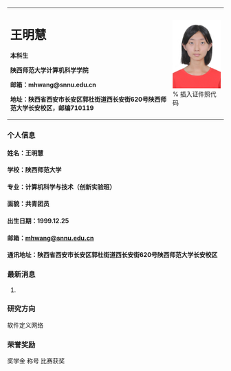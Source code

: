 <table border="0">
  <tr>
    <td width="75%">
      <h1>王明慧</h1>
      <p><b>本科生</b></p>
      <p><b>陕西师范大学计算机科学学院</b></p>
      <p><b>邮箱：mhwang@snnu.edu.cn</b></p>
      <p><b>地址：陕西省西安市长安区郭杜街道西长安街620号陕西师范大学长安校区，邮编710119</b></p>
    </td>
    <td width="25%">
      <img src="/1寸白底.jpg" width="100%">      % 插入证件照代码
    </td>
  </tr>
</table>


### 个人信息

#### 姓名：王明慧
#### 学校：陕西师范大学
#### 专业：计算机科学与技术（创新实验班）
#### 面貌：共青团员
#### 出生日期：1999.12.25
#### 邮箱：mhwang@snnu.edu.cn
#### 通讯地址：陕西省西安市长安区郭杜街道西长安街620号陕西师范大学长安校区

### 最新消息
1.

### 研究方向
软件定义网络

### 荣誉奖励
奖学金
称号
比赛获奖
